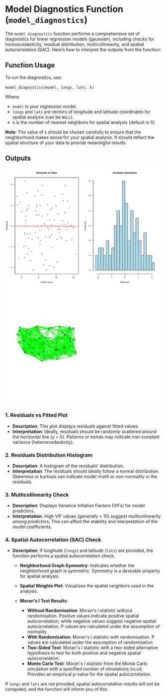 # Model Diagnostics Function (`model_diagnostics`)

The `model_diagnostics` function performs a comprehensive set of diagnostics for linear regression models (gaussian), including checks for homoscedasticity, residual distribution, multicollinearity, and spatial autocorrelation (SAC). Here’s how to interpret the outputs from the function:

## Function Usage

To run the diagnostics, use:

`model_diagnostics(model, longs, lats, k)`

Where:
- `model` is your regression model.
- `longs` and `lats` are vectors of longitude and latitude coordinates for spatial analysis (can be `NULL`).
- `k` is the number of nearest neighbors for spatial analysis (default is 5).

**Note**: The value of `k` should be chosen carefully to ensure that the neighborhood makes sense for your spatial analysis. It should reflect the spatial structure of your data to provide meaningful results.

## Outputs

![Example Output](docs/example.png)

### 1. Residuals vs Fitted Plot
- **Description**: This plot displays residuals against fitted values.
- **Interpretation**: Ideally, residuals should be randomly scattered around the horizontal line (y = 0). Patterns or trends may indicate non-constant variance (heteroscedasticity).

### 2. Residuals Distribution Histogram
- **Description**: A histogram of the residuals' distribution.
- **Interpretation**: The residuals should ideally follow a normal distribution. Skewness or kurtosis can indicate model misfit or non-normality in the residuals.

### 3. Multicollinearity Check
- **Description**: Displays Variance Inflation Factors (VIFs) for model predictors.
- **Interpretation**: High VIF values (generally > 10) suggest multicollinearity among predictors. This can affect the stability and interpretation of the model coefficients.

### 4. Spatial Autocorrelation (SAC) Check
- **Description**: If longitude (`longs`) and latitude (`lats`) are provided, the function performs a spatial autocorrelation check.
  
  - **Neighborhood Graph Symmetry**: Indicates whether the neighborhood graph is symmetric. Symmetry is a desirable property for spatial analysis.

  - **Spatial Weights Plot**: Visualizes the spatial neighbors used in the analysis.

  - **Moran's I Test Results**:
    - **Without Randomisation**: Moran's I statistic without randomisation. Positive values indicate positive spatial autocorrelation, while negative values suggest negative spatial autocorrelation. P values are calculated under the assumption of normality
    - **With Randomisation**: Moran's I statistic with randomisation. P values are calculated under the assumption of randomisation
    - **Two-Sided Test**: Moran's I statistic with a two-sided alternative hypothesis to test for both positive and negative spatial autocorrelation.
    - **Monte Carlo Test**: Moran's I statistic from the Monte Carlo simulation with a specified number of simulations (`nsim`). Provides an empirical p-value for the spatial autocorrelation.

If `longs` and `lats` are not provided, spatial autocorrelation results will not be computed, and the function will inform you of this.

